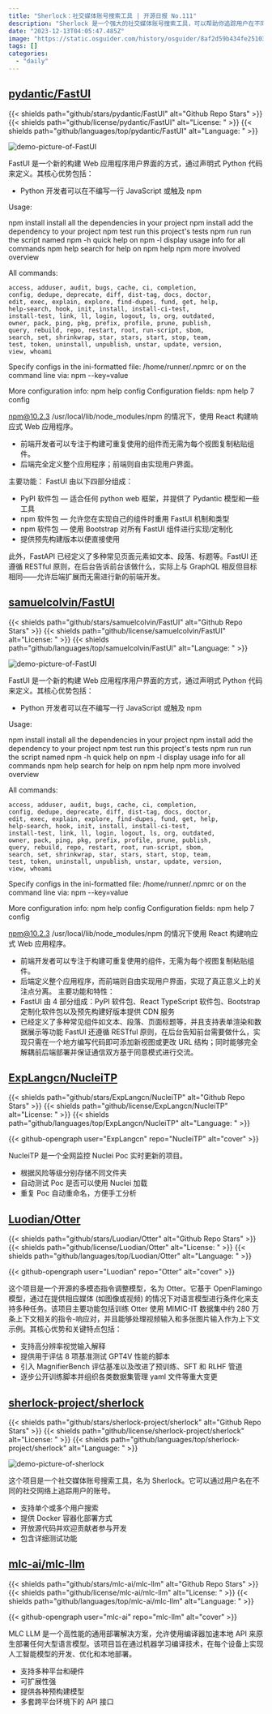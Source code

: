 ```yaml
---
title: "Sherlock：社交媒体账号搜索工具 | 开源日报 No.111"
description: "Sherlock 是一个强大的社交媒体账号搜索工具，可以帮助你追踪用户在不同社交网络上的账号。它支持单个或多个用户搜索，可以通过用户名快速找到目标账号。Sherlock 提供了 Docker 容器化部署方式，方便快捷。此外，Sherlock 还提供了详细的测试功能，确保搜索的准确性和稳定性。"
date: "2023-12-13T04:05:47.485Z"
image: "https://static.osguider.com/history/osguider/8af2d59b434fe251030619db0ef158a2.png"
tags: []
categories:
  - "daily"
---
```


## [pydantic/FastUI](https://github.com/pydantic/FastUI)

{{< shields path="github/stars/pydantic/FastUI" alt="Github Repo Stars" >}} {{< shields path="github/license/pydantic/FastUI" alt="License: " >}} {{< shields path="github/languages/top/pydantic/FastUI" alt="Language: " >}}

![demo-picture-of-FastUI](https://static.osguider.com/history/2023/0e8f7f8c133d7ce8144c32008abbe26a.png)

FastUI 是一个新的构建 Web 应用程序用户界面的方式，通过声明式 Python 代码来定义。其核心优势包括：

- Python 开发者可以在不编写一行 JavaScript 或触及 npm <command>

Usage:

npm install        install all the dependencies in your project
npm install <foo>  add the <foo> dependency to your project
npm test           run this project's tests
npm run <foo>      run the script named <foo>
npm <command> -h   quick help on <command>
npm -l             display usage info for all commands
npm help <term>    search for help on <term>
npm help npm       more involved overview

All commands:

    access, adduser, audit, bugs, cache, ci, completion,
    config, dedupe, deprecate, diff, dist-tag, docs, doctor,
    edit, exec, explain, explore, find-dupes, fund, get, help,
    help-search, hook, init, install, install-ci-test,
    install-test, link, ll, login, logout, ls, org, outdated,
    owner, pack, ping, pkg, prefix, profile, prune, publish,
    query, rebuild, repo, restart, root, run-script, sbom,
    search, set, shrinkwrap, star, stars, start, stop, team,
    test, token, uninstall, unpublish, unstar, update, version,
    view, whoami

Specify configs in the ini-formatted file:
    /home/runner/.npmrc
or on the command line via: npm <command> --key=value

More configuration info: npm help config
Configuration fields: npm help 7 config

npm@10.2.3 /usr/local/lib/node_modules/npm 的情况下，使用 React 构建响应式 Web 应用程序。
- 前端开发者可以专注于构建可重复使用的组件而无需为每个视图复制粘贴组件。
- 后端完全定义整个应用程序；前端则自由实现用户界面。

主要功能：
FastUI 由以下四部分组成：

-  PyPI 软件包 — 适合任何 python web 框架，并提供了 Pydantic 模型和一些工具
-  npm 软件包 — 允许您在实现自己的组件时重用 FastUI 机制和类型
-  npm 软件包 — 使用 Bootstrap 对所有 FastUI 组件进行实现/定制化
- 提供预先构建版本以便直接使用

此外，FastAPI 已经定义了多种常见页面元素如文本、段落、标题等。FastUI 还遵循 RESTful 原则，在后台告诉前台该做什么，实际上与 GraphQL 相反但目标相同——允许后端扩展而无需进行新的前端开发。

## [samuelcolvin/FastUI](https://github.com/samuelcolvin/FastUI)

{{< shields path="github/stars/samuelcolvin/FastUI" alt="Github Repo Stars" >}} {{< shields path="github/license/samuelcolvin/FastUI" alt="License: " >}} {{< shields path="github/languages/top/samuelcolvin/FastUI" alt="Language: " >}}

![demo-picture-of-FastUI](https://static.osguider.com/history/osguider/04f0f778d4db0cb121f4d995bf5e89b1.png)

FastUI 是一个新的构建 Web 应用程序用户界面的方式，通过声明式 Python 代码来定义。其核心优势包括：

- Python 开发者可以在不编写一行 JavaScript 或触及 npm <command>

Usage:

npm install        install all the dependencies in your project
npm install <foo>  add the <foo> dependency to your project
npm test           run this project's tests
npm run <foo>      run the script named <foo>
npm <command> -h   quick help on <command>
npm -l             display usage info for all commands
npm help <term>    search for help on <term>
npm help npm       more involved overview

All commands:

    access, adduser, audit, bugs, cache, ci, completion,
    config, dedupe, deprecate, diff, dist-tag, docs, doctor,
    edit, exec, explain, explore, find-dupes, fund, get, help,
    help-search, hook, init, install, install-ci-test,
    install-test, link, ll, login, logout, ls, org, outdated,
    owner, pack, ping, pkg, prefix, profile, prune, publish,
    query, rebuild, repo, restart, root, run-script, sbom,
    search, set, shrinkwrap, star, stars, start, stop, team,
    test, token, uninstall, unpublish, unstar, update, version,
    view, whoami

Specify configs in the ini-formatted file:
    /home/runner/.npmrc
or on the command line via: npm <command> --key=value

More configuration info: npm help config
Configuration fields: npm help 7 config

npm@10.2.3 /usr/local/lib/node_modules/npm 的情况下使用 React 构建响应式 Web 应用程序。
- 前端开发者可以专注于构建可重复使用的组件，无需为每个视图复制粘贴组件。
- 后端定义整个应用程序，而前端则自由实现用户界面，实现了真正意义上的关注点分离。
主要功能和特性：
- FastUI 由 4 部分组成：PyPI 软件包、React TypeScript 软件包、Bootstrap 定制化软件包以及预先构建好版本提供 CDN 服务
- 已经定义了多种常见组件如文本、段落、页面标题等，并且支持表单渲染和数据展示等功能
FastUI 还遵循 RESTful 原则，在后台告知前台需要做什么，实现只需在一个地方编写代码即可添加新视图或更改 URL 结构；同时能够完全解耦前后端部署并保证通信双方基于同意模式进行交流。

## [ExpLangcn/NucleiTP](https://github.com/ExpLangcn/NucleiTP)

{{< shields path="github/stars/ExpLangcn/NucleiTP" alt="Github Repo Stars" >}} {{< shields path="github/license/ExpLangcn/NucleiTP" alt="License: " >}} {{< shields path="github/languages/top/ExpLangcn/NucleiTP" alt="Language: " >}}

{{< github-opengraph user="ExpLangcn" repo="NucleiTP" alt="cover" >}}

NucleiTP 是一个全网监控 Nuclei Poc 实时更新的项目。

- 根据风险等级分别存储不同文件夹
- 自动测试 Poc 是否可以使用 Nuclei 加载
- 重复 Poc 自动重命名，方便手工分析

## [Luodian/Otter](https://github.com/Luodian/Otter)

{{< shields path="github/stars/Luodian/Otter" alt="Github Repo Stars" >}} {{< shields path="github/license/Luodian/Otter" alt="License: " >}} {{< shields path="github/languages/top/Luodian/Otter" alt="Language: " >}}

{{< github-opengraph user="Luodian" repo="Otter" alt="cover" >}}

这个项目是一个开源的多模态指令调整模型，名为 Otter。它基于 OpenFlamingo 模型，通过在提供相应媒体 (如图像或视频) 的情况下对语言模型进行条件化来支持多种任务。该项目主要功能包括训练 Otter 使用 MIMIC-IT 数据集中约 280 万条上下文相关的指令-响应对，并且能够处理视频输入和多张图片输入作为上下文示例。其核心优势和关键特点包括：

- 支持高分辨率视觉输入解释
- 提供用于评估 8 项基准测试 GPT4V 性能的脚本
- 引入 MagnifierBench 评估基准以及改进了预训练、SFT 和 RLHF 管道
- 逐步公开训练脚本并组织各类数据集管理 yaml 文件等重大变更

## [sherlock-project/sherlock](https://github.com/sherlock-project/sherlock)

{{< shields path="github/stars/sherlock-project/sherlock" alt="Github Repo Stars" >}} {{< shields path="github/license/sherlock-project/sherlock" alt="License: " >}} {{< shields path="github/languages/top/sherlock-project/sherlock" alt="Language: " >}}

![demo-picture-of-sherlock](https://static.osguider.com/history/2023/948c503b60caeaf6adabb0400c360885.png)

这个项目是一个社交媒体账号搜索工具，名为 Sherlock。它可以通过用户名在不同的社交网络上追踪用户的账号。

- 支持单个或多个用户搜索
- 提供 Docker 容器化部署方式
- 开放源代码并欢迎贡献者参与开发
- 包含详细测试功能

## [mlc-ai/mlc-llm](https://github.com/mlc-ai/mlc-llm)

{{< shields path="github/stars/mlc-ai/mlc-llm" alt="Github Repo Stars" >}} {{< shields path="github/license/mlc-ai/mlc-llm" alt="License: " >}} {{< shields path="github/languages/top/mlc-ai/mlc-llm" alt="Language: " >}}

{{< github-opengraph user="mlc-ai" repo="mlc-llm" alt="cover" >}}

MLC LLM 是一个高性能的通用部署解决方案，允许使用编译器加速本地 API 来原生部署任何大型语言模型。该项目旨在通过机器学习编译技术，在每个设备上实现人工智能模型的开发、优化和本地部署。

- 支持多种平台和硬件
- 可扩展性强
- 提供各种预构建模型
- 多套跨平台环境下的 API 接口

